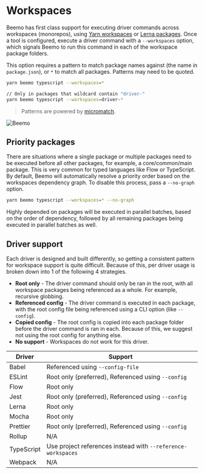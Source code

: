# Workspaces

Beemo has first class support for executing driver commands across workspaces (monorepos), using
[Yarn workspaces](https://yarnpkg.com/lang/en/docs/workspaces/) or
[Lerna packages](https://github.com/lerna/lerna). Once a tool is configured, execute a driver
command with a `--workspaces` option, which signals Beemo to run this command in each of the
workspace package folders.

This option requires a pattern to match package names against (the name in `package.json`), or `*`
to match all packages. Patterns may need to be quoted.

```bash
yarn beemo typescript --workspaces=*

// Only in packages that wildcard contain "driver-"
yarn beemo typescript --workspaces=driver-*
```

> Patterns are powered by [micromatch](https://github.com/micromatch/micromatch).

![Beemo](https://raw.githubusercontent.com/beemojs/beemo/master/docs/img/workspaces.gif)

## Priority packages

There are situations where a single package or multiple packages need to be executed before all
other packages, for example, a core/common/main package. This is very common for typed languages
like Flow or TypeScript. By default, Beemo will automatically resolve a priority order based on the
workspaces dependency graph. To disable this process, pass a `--no-graph` option.

```bash
yarn beemo typescript --workspaces=* --no-graph
```

Highly depended on packages will be executed in parallel batches, based on the order of dependency,
followed by all remaining packages being executed in parallel batches as well.

## Driver support

Each driver is designed and built differently, so getting a consistent pattern for workspace support
is quite difficult. Because of this, per driver usage is broken down into 1 of the following 4
strategies.

- **Root only** - The driver command should only be ran in the root, with all workspace packages
  being referenced as a whole. For example, recursive globbing.
- **Referenced config** - The driver command is executed in each package, with the root config file
  being referenced using a CLI option (like `--config`).
- **Copied config** - The root config is copied into each package folder before the driver command
  is ran in each. Because of this, we suggest not using the root config for anything else.
- **No support** - Workspaces do not work for this driver.

| Driver     | Support                                                      |
| ---------- | ------------------------------------------------------------ |
| Babel      | Referenced using `--config-file`                             |
| ESLint     | Root only (preferred), Referenced using `--config`           |
| Flow       | Root only                                                    |
| Jest       | Root only (preferred), Referenced using `--config`           |
| Lerna      | Root only                                                    |
| Mocha      | Root only                                                    |
| Prettier   | Root only (preferred), Referenced using `--config`           |
| Rollup     | N/A                                                          |
| TypeScript | Use project references instead with `--reference-workspaces` |
| Webpack    | N/A                                                          |
